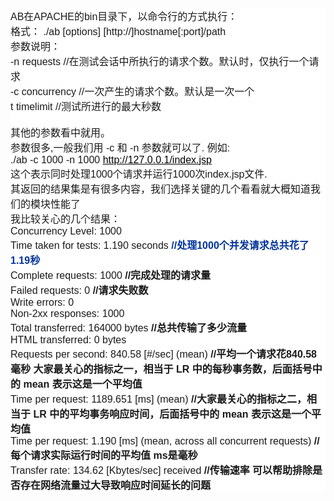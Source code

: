 <p style="margin-top:0px;margin-bottom:0px;padding:0px;font-family:Helvetica, Tahoma, Arial, sans-serif;font-size:14px;white-space:normal;background-color:#FFFFFF;">
	<span style="font-size:small;"><span style="font-size:medium;">AB在APACHE的bin目录下，以命令行的方式执行：</span></span>
</p>
<p style="margin-top:0px;margin-bottom:0px;padding:0px;font-family:Helvetica, Tahoma, Arial, sans-serif;font-size:14px;white-space:normal;background-color:#FFFFFF;">
	<span style="font-size:small;"><span style="font-size:medium;">格式： ./ab [options] [http://]hostname[:port]/path</span></span>
</p>
<p style="margin-top:0px;margin-bottom:0px;padding:0px;font-family:Helvetica, Tahoma, Arial, sans-serif;font-size:14px;white-space:normal;background-color:#FFFFFF;">
	<span style="font-size:small;"><span style="font-size:medium;">参数说明：</span></span>
</p>
<p style="margin-top:0px;margin-bottom:0px;padding:0px;font-family:Helvetica, Tahoma, Arial, sans-serif;font-size:14px;white-space:normal;background-color:#FFFFFF;">
	<span style="font-size:small;"><span style="font-size:medium;">-n requests //在测试会话中所执行的请求个数。默认时，仅执行一个请求</span></span>
</p>
<p style="margin-top:0px;margin-bottom:0px;padding:0px;font-family:Helvetica, Tahoma, Arial, sans-serif;font-size:14px;white-space:normal;background-color:#FFFFFF;">
	<span style="font-size:small;"><span style="font-size:medium;">-c concurrency //一次产生的请求个数。默认是一次一个</span></span>
</p>
<p style="margin-top:0px;margin-bottom:0px;padding:0px;font-family:Helvetica, Tahoma, Arial, sans-serif;font-size:14px;white-space:normal;background-color:#FFFFFF;">
	<span style="font-size:small;"><span style="font-size:medium;">t timelimit //测试所进行的最大秒数</span></span>
</p>
<p style="margin-top:0px;margin-bottom:0px;padding:0px;font-family:Helvetica, Tahoma, Arial, sans-serif;font-size:14px;white-space:normal;background-color:#FFFFFF;">
	<span style="font-size:small;"><span style="font-size:medium;"><br />
</span></span>
</p>
<p style="margin-top:0px;margin-bottom:0px;padding:0px;font-family:Helvetica, Tahoma, Arial, sans-serif;font-size:14px;white-space:normal;background-color:#FFFFFF;">
	<span style="font-size:small;"><span style="font-size:medium;">其他的参数看中就用。</span></span>
</p>
<p style="margin-top:0px;margin-bottom:0px;padding:0px;font-family:Helvetica, Tahoma, Arial, sans-serif;font-size:14px;white-space:normal;background-color:#FFFFFF;">
	<span style="font-size:small;"><span style="font-size:medium;">参数很多,一般我们用 -c 和 -n 参数就可以了. 例如:<br />
./ab -c 1000 -n 1000&nbsp;<a href="http://127.0.0.1/index.jsp" style="color:black;">http://127.0.0.1/index.jsp</a></span></span>
</p>
<p style="margin-top:0px;margin-bottom:0px;padding:0px;font-family:Helvetica, Tahoma, Arial, sans-serif;font-size:14px;white-space:normal;background-color:#FFFFFF;">
	<span style="font-size:small;"><span style="font-size:medium;">这个表示同时处理1000个请求并运行1000次index.jsp文件.</span></span>
</p>
<p style="margin-top:0px;margin-bottom:0px;padding:0px;font-family:Helvetica, Tahoma, Arial, sans-serif;font-size:14px;white-space:normal;background-color:#FFFFFF;">
	<span style="font-size:small;"><span style="font-size:medium;">其返回的结果集是有很多内容，我们选择关键的几个看看就大概知道我们的模块性能了</span></span>
</p>
<p style="margin-top:0px;margin-bottom:0px;padding:0px;font-family:Helvetica, Tahoma, Arial, sans-serif;font-size:14px;white-space:normal;background-color:#FFFFFF;">
	<span style="font-size:small;"><span style="font-size:medium;">我比较关心的几个结果：</span></span>
</p>
<p style="margin-top:0px;margin-bottom:0px;padding:0px;font-family:Helvetica, Tahoma, Arial, sans-serif;font-size:14px;white-space:normal;background-color:#FFFFFF;">
	<span style="font-size:small;"><span style="font-size:medium;">Concurrency Level: 1000<br />
Time taken for tests: 1.190 seconds&nbsp;<strong><span style="color:#003399;">//处理1000个并发请求总共花了1.19秒</span></strong><br />
Complete requests: 1000&nbsp;<strong>//完成处理的请求量</strong><br />
Failed requests: 0&nbsp;<strong>//请求失败数</strong><br />
Write errors: 0<br />
Non-2xx responses: 1000<br />
Total transferred: 164000 bytes&nbsp;<strong>//总共传输了多少流量</strong><br />
HTML transferred: 0 bytes<br />
Requests per second: 840.58 [#/sec] (mean)&nbsp;<strong>//平均一个请求花840.58毫秒 大家最关心的指标之一，相当于 LR 中的每秒事务数，后面括号中的 mean 表示这是一个平均值</strong><br />
Time per request: 1189.651 [ms] (mean)&nbsp;<strong>//</strong><strong>大家最关心的指标之二，相当于 LR 中的平均事务响应时间，后面括号中的 mean 表示这是一个平均值</strong><br />
Time per request: 1.190 [ms] (mean, across all concurrent requests)&nbsp;<strong>/</strong><strong>/每个请求实际运行时间的平均值 ms是毫秒</strong><br />
Transfer rate: 134.62 [Kbytes/sec] received&nbsp;<strong>//传输速率 可以帮助排除是否存在网络流量过大导致响应时间延长的问题</strong></span></span>
</p>
<div>
	<strong><br />
</strong>
</div>